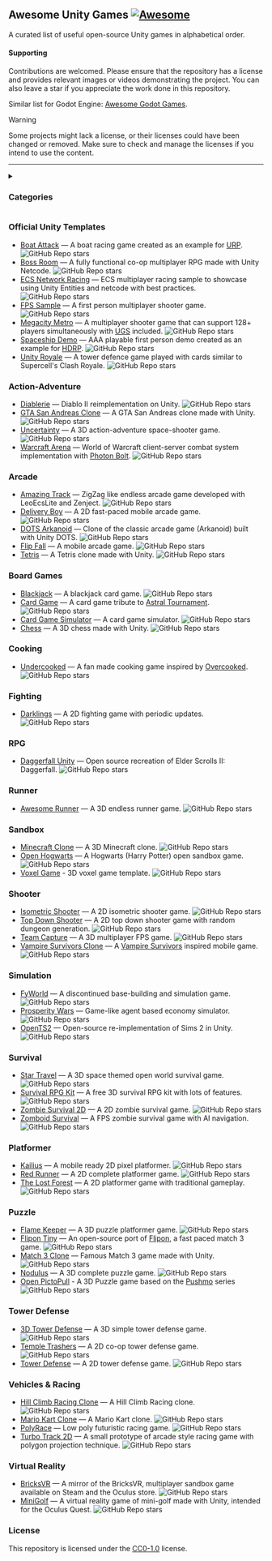 ## Awesome Unity Games [![Awesome](https://cdn.rawgit.com/sindresorhus/awesome/d7305f38d29fed78fa85652e3a63e154dd8e8829/media/badge.svg)](https://github.com/sindresorhus/awesome)

A curated list of useful open-source Unity games in alphabetical order.

#### Supporting
Contributions are welcomed. Please ensure that the repository has a license and provides relevant images or videos demonstrating the project. You can also leave a star if you appreciate the work done in this repository.

Similar list for Godot Engine: [Awesome Godot Games](https://github.com/akinmustafa/awesome-godot-games).

> [!WARNING]
> Some projects might lack a license, or their licenses could have been changed or removed. Make sure to check and manage the licenses if you intend to use the content.
> 

<hr>

<details>
  <summary><h3>Categories</h3></summary>
  
- [Official Unity Templates](#official-unity-templates)
- [Action-Adventure](#action-adventure)
- [Arcade](#arcade)
- [Board Games](#board-games)
- [Cooking](#cooking)
- [Fighting](#fighting)
- [RPG](#rpg)
- [Runner](#runner)
- [Sandbox](#sandbox)
- [Shooter](#shooter)
- [Simulation](#simulation)
- [Survival](#survival)
- [Platformer](#platformer)
- [Puzzle](#puzzle)
- [Tower Defense](#tower-defense)
- [Vehicles & Racing](#vehicles--racing)
- [Virtual Reality](#virtual-reality)
</details>

### Official Unity Templates
- [Boat Attack](https://github.com/Unity-Technologies/BoatAttack) — A boat racing game created as an example for [URP](https://unity.com/srp/universal-render-pipeline). ![GitHub Repo stars](https://img.shields.io/github/stars/Unity-Technologies/BoatAttack) 
- [Boss Room](https://github.com/Unity-Technologies/com.unity.multiplayer.samples.coop) — A fully functional co-op multiplayer RPG made with Unity Netcode. ![GitHub Repo stars](https://img.shields.io/github/stars/Unity-Technologies/com.unity.multiplayer.samples.coop) 
- [ECS Network Racing](https://github.com/Unity-Technologies/ECS-Network-Racing-Sample) — ECS multiplayer racing sample to showcase using Unity Entities and netcode with best practices. ![GitHub Repo stars](https://img.shields.io/github/stars/Unity-Technologies/ECS-Network-Racing-Sample)
- [FPS Sample](https://github.com/Unity-Technologies/FPSSample) — A first person multiplayer shooter game. ![GitHub Repo stars](https://img.shields.io/github/stars/Unity-Technologies/FPSSample)
- [Megacity Metro](https://github.com/Unity-Technologies/megacity-metro) — A multiplayer shooter game that can support 128+ players simultaneously with [UGS](https://unity.com/solutions/gaming-services) included. ![GitHub Repo stars](https://img.shields.io/github/stars/Unity-Technologies/megacity-metro)
- [Spaceship Demo](https://github.com/Unity-Technologies/SpaceshipDemo) — AAA playable first person demo created as an example for [HDRP](https://unity.com/srp/high-definition-render-pipeline). ![GitHub Repo stars](https://img.shields.io/github/stars/Unity-Technologies/SpaceshipDemo)
- [Unity Royale](https://github.com/ciro-unity/UnityRoyale-Public) — A tower defence game played with cards similar to Supercell's Clash Royale. ![GitHub Repo stars](https://img.shields.io/github/stars/ciro-unity/UnityRoyale-Public)

### Action-Adventure
- [Diablerie](https://github.com/mofr/Diablerie) — Diablo II reimplementation on Unity. ![GitHub Repo stars](https://img.shields.io/github/stars/mofr/Diablerie)
- [GTA San Andreas Clone](https://github.com/GTA-ASM/SanAndreasUnity) — A GTA San Andreas clone made with Unity. ![GitHub Repo stars](https://img.shields.io/github/stars/GTA-ASM/SanAndreasUnity)
- [Uncertainty](https://github.com/Null-References/Uncertainty) — A 3D action-adventure space-shooter game. ![GitHub Repo stars](https://img.shields.io/github/stars/Null-References/Uncertainty)
- [Warcraft Arena](https://github.com/Reinisch/Warcraft-Arena-Unity) — World of Warcraft client-server combat system implementation with [Photon Bolt](https://doc.photonengine.com/bolt/current/getting-started/overview). ![GitHub Repo stars](https://img.shields.io/github/stars/Reinisch/Warcraft-Arena-Unity)

### Arcade
- [Amazing Track](https://github.com/EugenyN/AmazingTrack) — ZigZag like endless arcade game developed with LeoEcsLite and Zenject. ![GitHub Repo stars](https://img.shields.io/github/stars/EugenyN/AmazingTrack)
- [Delivery Boy](https://github.com/phamson02/DeliveryBoy-UnityGame) — A 2D fast-paced mobile arcade game. ![GitHub Repo stars](https://img.shields.io/github/stars/phamson02/DeliveryBoy-UnityGame)
- [DOTS Arkanoid](https://github.com/EugenyN/DOTS-Arkanoid) — Clone of the classic arcade game (Arkanoid) built with Unity DOTS. ![GitHub Repo stars](https://img.shields.io/github/stars/EugenyN/DOTS-Arkanoid)
- [Flip Fall](https://github.com/flo-wolf/Flip-Fall) — A mobile arcade game. ![GitHub Repo stars](https://img.shields.io/github/stars/flo-wolf/Flip-Fall)
- [Tetris](https://github.com/Mukarillo/UnityTetris) — A Tetris clone made with Unity. ![GitHub Repo stars](https://img.shields.io/github/stars/Mukarillo/UnityTetris)

### Board Games
- [Blackjack](https://github.com/joaokucera/unity-blackjack) — A blackjack card game. ![GitHub Repo stars](https://img.shields.io/github/stars/joaokucera/unity-blackjack)
- [Card Game](https://github.com/exewin/card-game) — A card game tribute to [Astral Tournament](https://store.steampowered.com/app/2160780/Astral_Tournament__a_prequel_of_the_Astral_Masters/ "A famous card game."). ![GitHub Repo stars](https://img.shields.io/github/stars/exewin/card-game)
- [Card Game Simulator](https://github.com/finol-digital/Card-Game-Simulator) — A card game simulator. ![GitHub Repo stars](https://img.shields.io/github/stars/finol-digital/Card-Game-Simulator)
- [Chess](https://github.com/ErkrodC/UnityChess) — A 3D chess made with Unity. ![GitHub Repo stars](https://img.shields.io/github/stars/ErkrodC/UnityChess)

### Cooking
- [Undercooked](https://github.com/daltonbr/Undercooked) — A fan made cooking game inspired by [Overcooked](https://store.steampowered.com/app/448510/Overcooked/). ![GitHub Repo stars](https://img.shields.io/github/stars/daltonbr/Undercooked)

### Fighting
- [Darklings](https://github.com/kidagine/Darklings-FightingGame) — A 2D fighting game with periodic updates. ![GitHub Repo stars](https://img.shields.io/github/stars/kidagine/Darklings-FightingGame)

### RPG
- [Daggerfall Unity](https://github.com/Interkarma/daggerfall-unity) — Open source recreation of Elder Scrolls II: Daggerfall. ![GitHub Repo stars](https://img.shields.io/github/stars/Interkarma/daggerfall-unity)

### Runner
- [Awesome Runner](https://github.com/VladimirPirozhenko/AwesomeRunner) — A 3D endless runner game. ![GitHub Repo stars](https://img.shields.io/github/stars/VladimirPirozhenko/AwesomeRunner)

### Sandbox
- [Minecraft Clone](https://github.com/stalomeow/MinecraftClone-Unity) — A 3D Minecraft clone. ![GitHub Repo stars](https://img.shields.io/github/stars/stalomeow/MinecraftClone-Unity)
- [Open Hogwarts](https://github.com/OpenHogwarts/hogwarts) — A Hogwarts (Harry Potter) open sandbox game. ![GitHub Repo stars](https://img.shields.io/github/stars/OpenHogwarts/hogwarts)
- [Voxel Game](https://github.com/savatkinv/VoxelGame) - 3D voxel game template. ![GitHub Repo stars](https://img.shields.io/github/stars/savatkinv/VoxelGame)

### Shooter
- [Isometric Shooter](https://github.com/tadadosii/2DTopDownIsometricShooterStudy) — A 2D isometric shooter game. ![GitHub Repo stars](https://img.shields.io/github/stars/tadadosii/2DTopDownIsometricShooterStudy)
- [Top Down Shooter](https://github.com/tarush-r/Top-Down-Shooter-Game) — A 2D top down shooter game with random dungeon generation. ![GitHub Repo stars](https://img.shields.io/github/stars/tarush-r/Top-Down-Shooter-Game)
- [Team Capture](https://github.com/Voltstro-Studios/Team-Capture) — A 3D multiplayer FPS game. ![GitHub Repo stars](https://img.shields.io/github/stars/Voltstro-Studios/Team-Capture)
- [Vampire Survivors Clone](https://github.com/matthiasbroske/VampireSurvivorsClone) — A [Vampire Survivors](https://store.steampowered.com/app/1794680/Vampire_Survivors/) inspired mobile game. ![GitHub Repo stars](https://img.shields.io/github/stars/matthiasbroske/VampireSurvivorsClone)

### Simulation
- [FyWorld](https://github.com/Fy-/FyWorld) — A discontinued base-building and simulation game. ![GitHub Repo stars](https://img.shields.io/github/stars/Fy-/FyWorld)
- [Prosperity Wars](https://github.com/Nashet/Prosperity-Wars) — Game-like agent based economy simulator. ![GitHub Repo stars](https://img.shields.io/github/stars/Nashet/Prosperity-Wars)
- [OpenTS2](https://github.com/LazyDuchess/OpenTS2) — Open-source re-implementation of Sims 2 in Unity. ![GitHub Repo stars](https://img.shields.io/github/stars/LazyDuchess/OpenTS2)

### Survival
- [Star Travel](https://github.com/Victormaa/Star-Travel) — A 3D space themed open world survival game. ![GitHub Repo stars](https://img.shields.io/github/stars/Victormaa/Star-Travel)
- [Survival RPG Kit](https://github.com/leandrovieiraa/FreeSurvivalRPGKit) — A free 3D survival RPG kit with lots of features. ![GitHub Repo stars](https://img.shields.io/github/stars/leandrovieiraa/FreeSurvivalRPGKit)
- [Zombie Survival 2D](https://github.com/mapisarek/Survival_Zombie_2D) — A 2D zombie survival game. ![GitHub Repo stars](https://img.shields.io/github/stars/mapisarek/Survival_Zombie_2D)
- [Zomboid Survival](https://github.com/saivittalb/zomboid-survival) — A FPS zombie survival game with AI navigation. ![GitHub Repo stars](https://img.shields.io/github/stars/saivittalb/zomboid-survival)

### Platformer
- [Kailius](https://github.com/Walkator/kailius) — A mobile ready 2D pixel platformer. ![GitHub Repo stars](https://img.shields.io/github/stars/Walkator/kailius)
- [Red Runner](https://github.com/BayatGames/RedRunner) — A 2D complete platformer game. ![GitHub Repo stars](https://img.shields.io/github/stars/BayatGames/RedRunner)
- [The Lost Forest](https://github.com/elifyener/TheLostForest) — A 2D platformer game with traditional gameplay. ![GitHub Repo stars](https://img.shields.io/github/stars/elifyener/TheLostForest)

### Puzzle
- [Flame Keeper](https://github.com/alex-cherkaski/Flame-Keeper) — A 3D puzzle platformer game. ![GitHub Repo stars](https://img.shields.io/github/stars/alex-cherkaski/Flame-Keeper)
- [Flipon Tiny](https://github.com/valryon/flipon-tiny) — An open-source port of [Flipon](https://www.flipon.net/), a fast paced match 3 game. ![GitHub Repo stars](https://img.shields.io/github/stars/valryon/flipon-tiny)
- [Match 3 Clone](https://github.com/daltonbr/Match3) — Famous Match 3 game made with Unity. ![GitHub Repo stars](https://img.shields.io/github/stars/daltonbr/Match3)
- [Nodulus](https://github.com/Hyperparticle/nodulus) — A 3D complete puzzle game. ![GitHub Repo stars](https://img.shields.io/github/stars/Hyperparticle/nodulus)
- [Open PictoPull](https://github.com/josfeldmann/Open-PictoPull) - A 3D Puzzle game based on the [Pushmo](https://en.wikipedia.org/wiki/Pushmo) series ![GitHub Repo stars](https://github.com/josfeldmann/Open-PictoPull)

### Tower Defense
- [3D Tower Defense](https://github.com/Mohammed-Benotmane/Tower-Defense-Game) — A 3D simple tower defense game. ![GitHub Repo stars](https://img.shields.io/github/stars/Mohammed-Benotmane/Tower-Defense-Game)
- [Temple Trashers](https://github.com/hackerspace-ntnu/Temple-Trashers) — A 2D co-op tower defense game. ![GitHub Repo stars](https://img.shields.io/github/stars/hackerspace-ntnu/Temple-Trashers)
- [Tower Defense](https://github.com/JanWalsh91/tower_defense) — A 2D tower defense game. ![GitHub Repo stars](https://img.shields.io/github/stars/JanWalsh91/tower_defense)

### Vehicles & Racing
- [Hill Climb Racing Clone](https://github.com/stevecox1964/Happy_Wheels_Clone) — A Hill Climb Racing clone. ![GitHub Repo stars](https://img.shields.io/github/stars/stevecox1964/Happy_Wheels_Clone)
- [Mario Kart Clone](https://github.com/Ishaan35/Unity3D-Mario-Kart-Racing-Game) — A Mario Kart clone. ![GitHub Repo stars](https://img.shields.io/github/stars/Ishaan35/Unity3D-Mario-Kart-Racing-Game)
- [PolyRace](https://github.com/vthem/PolyRace) — Low poly futuristic racing game. ![GitHub Repo stars](https://img.shields.io/github/stars/vthem/PolyRace)
- [Turbo Track 2D](https://github.com/h8man/TurboTrack2D) — A small prototype of arcade style racing game with polygon projection technique. ![GitHub Repo stars](https://img.shields.io/github/stars/h8man/TurboTrack2D)

### Virtual Reality
- [BricksVR](https://github.com/d12/bricksvr-game) — A mirror of the BricksVR, multiplayer sandbox game available on Steam and the Oculus store. ![GitHub Repo stars](https://img.shields.io/github/stars/d12/bricksvr-game)
- [MiniGolf](https://github.com/mmeyrat/MiniGolf-VR) — A virtual reality game of mini-golf made with Unity, intended for the Oculus Quest. ![GitHub Repo stars](https://img.shields.io/github/stars/mmeyrat/MiniGolf-VR)

### License
This repository is licensed under the [CC0-1.0](https://github.com/akinmustafa/awesome-unity-games/blob/main/LICENSE) license.
